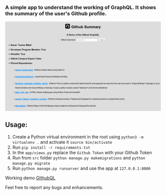 ### A simple app to understand the working of GraphQL. It shows the summary of the user's Github profile. 

![image](https://raw.githubusercontent.com/techytushar/django-graphql-app/master/img.png)

## Usage:

1. Create a Python virtual environment in the root using `python3 -m virtualenv .` and activate it `source bin/activate`
2. Run `pip install -r requirements.txt`
3. In the `app/views.py` replace the `Github Token` with your Github Token
4. Run from `src` folder `python manage.py makemigrations` and `python manage.py migrate`
5. Run `python manage.py runserver` and use the app at `127.0.0.1:8000`

Working demo [GithubQL](https://githubql.herokuapp.com/)

Feel free to report any bugs and enhancements.